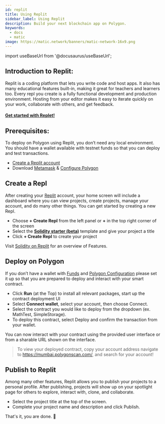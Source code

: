 ```yaml
---
id: replit
title: Using Replit
sidebar_label: Using Replit
description: Build your next blockchain app on Polygon.
keywords:
  - docs
  - matic
image: https://matic.network/banners/matic-network-16x9.png
---
```


import useBaseUrl from '@docusaurus/useBaseUrl';

## **Introduction to Replit**:
Replit is a coding platform that lets you write code and host apps. It also has many educational features built-in, making it great for teachers and learners too. Every repl you create is a fully functional development and production environment. Hosting from your editor makes it easy to iterate quickly on your work, collaborate with others, and get feedback.

#### **[Get started with Replet!](https://blog.replit.com/solidity)**

## **Prerequisites**:
To deploy on Polygon using Replit, you don’t need any local environment. You should have a wallet available with testnet funds so that you can deploy and test transactions.

* [Create a Replit account](https://replit.com/~)
* Download [Metamask](https://docs.polygon.technology/docs/develop/metamask/hello/) & [Configure Polygon](https://docs.polygon.technology/docs/develop/metamask/config-polygon-on-metamask/)

## **Create a Repl**
After creating your [Replit](https://replit.com/) account, your home screen will include a dashboard where you can view projects, create projects, manage your account, and do many other things. You can get started by creating a new Repl.

* Choose **+ Create Repl** from the left panel or **+** in the top right corner of the screen
* Select the [**Solidity starter (beta)**](https://replit.com/@replit/Solidity-starter-beta?v=1) template and give your project a title
* Click **+ Create Repl** to create your project

Visit [Solidity on Replit](https://blog.replit.com/solidity) for an overview of Features.

## **Deploy on Polygon**
If you don’t have a wallet with [Funds](https://faucet.polygon.technology/) and [Polygon Configuration](https://docs.polygon.technology/docs/develop/metamask/config-polygon-on-metamask) please set it up so that you are prepared to deploy and interact with your smart contract.

* Click **Run** (at the Top) to install all relevant packages, start up the contract deployment UI
* Select **Connect wallet**, select your account, then choose Connect.
* Select the contract you would like to deploy from the dropdown (ex. MathTest, SimpleStorage).
* To deploy this contract, select Deploy and confirm the transaction from your wallet.

You can now interact with your contract using the provided user interface or from a sharable URL shown on the interface.

> To view your deployed contract, copy your account address navigate to https://mumbai.polygonscan.com/, and search for your account!

## **Publish to Replit​**

Among many other features, Replit allows you to publish your projects to a personal profile. After publishing, projects will show up on your spotlight page for others to explore, interact with, clone, and collaborate.
* Select the project title at the top of the screen.
* Complete your project name and description and click Publish.

That's it, you are done. 🎉